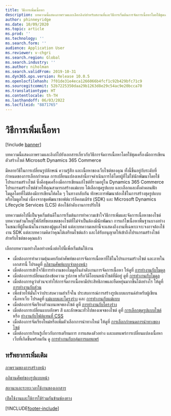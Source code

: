```yaml
---
title: วิธีการเพิ่มเนื้อหา
description: บทความนี้แสดงภาพรวมและเลือกลิงก์สำหรับสถานที่และวิธีการเริ่มต้นการจัดการเนื้อหาโดยใช้ชุดเครื่องมือการเขียนเว็บตัวสร้างไซต์ Microsoft Dynamics 365 Commerce
author: phinneyridge
ms.date: 10/09/2020
ms.topic: article
ms.prod: ''
ms.technology: ''
ms.search.form: ''
audience: Application User
ms.reviewer: v-chgri
ms.search.region: Global
ms.search.industry: ''
ms.author: niholman
ms.search.validFrom: 2019-10-31
ms.dyn365.ops.version: Release 10.0.5
ms.openlocfilehash: 7f01de31e4eca1266066b4fcf1c92b429bfc71c9
ms.sourcegitcommit: 52b7225350daa29b1263d8e29c54ac9e20bcca70
ms.translationtype: HT
ms.contentlocale: th-TH
ms.lasthandoff: 06/03/2022
ms.locfileid: "8871765"
---
```

# <a name="ways-to-add-content"></a>วิธีการเพิ่มเนื้อหา

[!include [banner](includes/banner.md)]

บทความนี้แสดงภาพรวมและลิงก์ไปยังเอกสารเกี่ยวกับวิธีการจัดการเนื้อหาโดยใช้ชุดเครื่องมือการเขียนตัวสร้างไซต์ Microsoft Dynamics 365 Commerce

มีหลายวิธีในการเปลี่ยนรูปลักษณ์ ความรู้สึก และเนื้อหาของเว็บไซต์ของคุณ ทั้งนี้ขึ้นอยู่กับระดับที่กำหนดของการเลือกกำหนด การเปลี่ยนแปลงเหล่านี้อาจดำเนินการได้โดยผู้ที่ไม่ใช่นักพัฒนาโดยใช้โปรแกรมสร้างไซต์ ซึ่งคือชุดเครื่องมือการเขียนแก้ไซต์ที่รวมอยู่ใน Dynamics 365 Commerce โปรแกรมสร้างไซต์ช่วยให้คุณสามารถสร้างแม่แบบ ได้เลือกชุดรูปแบบ และเลือกและตั้งค่าคอนฟิกโมดูลโดยที่ไม่ต้องมีการเขียนโค้ดใด ๆ ในทางกลับกัน ทักษะการพัฒนาต้องใช้ในการสร้างชุดรูปแบบหรือโมดูลใหม่ เนื่องจากชุดพัฒนาซอฟต์แวร์อีคอมเมิร์ซ (SDK) และ Microsoft Dynamics Lifecycle Services (LCS) ต้องใช้ลำดับงานการปรับใช้

บทความต่อไปนี้เป็นจุดเริ่มต้นดีในการเริ่มต้นการทำความเข้าใจวิธีการเพิ่มและจัดการเนื้อหาของไซต์ บทความส่วนใหญ่โฟกัสที่ขอบเขตของไซต์ที่ไม่จำเป็นต้องมีนักพัฒนา การแก้ไขเนื้อหาพื้นฐานบางอย่าง ในขณะที่ผู้อื่นเน้นในงานของผู้ดูแลไซต์ แต่ละบทความเหล่านี้จะแสดงถึงงานที่เฉพาะเจาะจงอาจต้องใช้งาน SDK แต่ละบทความคิดว่าคุณได้เตรียมไซต์แล้ว และได้รับอนุญาตให้เข้าถึงโปรแกรมสร้างไซต์สำหรับไซต์ของคุณแล้ว

เลือกบทความอย่างใดอย่างหนึ่งต่อไปนี้เพื่อเริ่มต้นใช้งาน

- เมื่อต้องการทำความคุ้นเคยกับคำศัพท์ของการจัดการเนื้อหาที่ใช้ในโปรแกรมสร้างไซต์ และภายในเอกสารนี้ โปรดดูที่ [อภิธานศัพท์แบบจำลองหน้า](page-elements-overview.md)
- เมื่อต้องการเข้าใจวิธีการทำงานของโมดูลในลำดับงานการจัดการเนื้อหา ให้ดูที่ [การทำงานกับโมดูล](work-with-modules.md)
- เมื่อต้องการเปลี่ยนแปลงข้อความ รูปภาพ หรือวิดีโอบนหน้าไซต์ที่มีอยู่ ดูที่ [การทำงานกับโมดูล](work-with-modules.md)
- เมื่อต้องการดูว่าส่วนจะทำให้การจัดการเนื้อหามีประสิทธิภาพและยืดหยุ่นมากขึ้นได้อย่างไร ให้ดูที่ [การทำงานกับส่วน](work-with-fragments.md)
- เพื่อช่วยให้มั่นใจว่าประสบความสำเร็จใน ประสบการณ์การสร้างรูปแบบแบรนด์สำหรับผู้เขียนเนื้อหาเว็บ โปรดดูที่ [แม่แบบและโครงร่าง](templates-layouts-overview.md) และ [การทำงานกับแม่แบบ](work-with-templates.md)
- เมื่อต้องการจัดเรียงส่วนบนเพจของไซต์ ดูที่ [การทำงานกับโครงร่าง](work-with-layouts.md)
- เมื่อต้องการเปลี่ยนแบบอักษร สี และลักษณะทั่วไปของเพจของไซต์ ดูที่ [การเลือกชุดรูปแบบไซต์](select-site-theme.md) หรือ [ทำงานกับไฟล์แทนที่ CSS](css-override-files.md)
- เมื่อต้องการจัดเรียงใหม่หรือเพิ่มตัวเลือกการนำทางใหม่ ให้ดูที่ [การเลือกกำหนดการนำทางของไซต์](customize-site-navigation.md)
- เมื่อต้องการเรียนรู้เกี่ยวกับการเตรียมการ การแสดงตัวอย่าง และเผยแพร่การเปลี่ยนแปลงเนื้อหาเว็บที่เกิดขึ้นพร้อมกัน ดู [การทำงานกับกลุ่มการเผยแพร่](publish-groups.md)

## <a name="additional-resources"></a>ทรัพยากรเพิ่มเติม

[ภาพรวมของการสร้างหน้า](authoring-home-overview.md)

[อภิธานศัพท์ของรูปแบบหน้า](page-elements-overview.md)

[สถานะและระยะเวลาใช้งานของเอกสาร](document-states-overview.md)

[เปิดใช้งานและใช้การใช้ร่วมกันข้ามช่องทาง](cross-channel-sharing.md)


[!INCLUDE[footer-include](../includes/footer-banner.md)]
